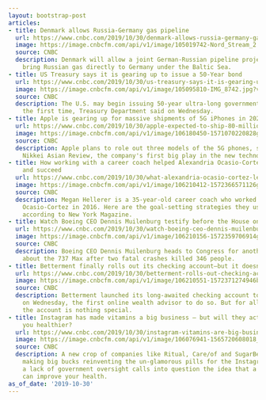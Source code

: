 ```yaml
---
layout: bootstrap-post
articles:
- title: Denmark allows Russia-Germany gas pipeline
  url: https://www.cnbc.com/2019/10/30/denmark-allows-russia-germany-gas-pipeline.html
  image: https://image.cnbcfm.com/api/v1/image/105019742-Nord_Stream_2.jpg?v=1572442447
  source: CNBC
  description: Denmark will allow a joint German-Russian pipeline project, which will
    bring Russian gas directly to Germany under the Baltic Sea.
- title: US Treasury says it is gearing up to issue a 50-Year bond
  url: https://www.cnbc.com/2019/10/30/us-treasury-says-it-is-gearing-up-to-issue-a-50-year-bond.html
  image: https://image.cnbcfm.com/api/v1/image/105095810-IMG_8742.jpg?v=1522260860
  source: CNBC
  description: The U.S. may begin issuing 50-year ultra-long government bonds for
    the first time, Treasury Department said on Wednesday.
- title: Apple is gearing up for massive shipments of 5G iPhones in 2020, Nikkei reports
  url: https://www.cnbc.com/2019/10/30/apple-expected-to-ship-80-million-5g-iphones-in-2020.html
  image: https://image.cnbcfm.com/api/v1/image/106180450-1571070220828gettyimages-1169966908.jpeg?v=1572439812
  source: CNBC
  description: Apple plans to role out three models of the 5G phones, sources told
    Nikkei Asian Review, the company's first big play in the new technology.
- title: How working with a career coach helped Alexandria Ocasio-Cortez set goals
    and succeed
  url: https://www.cnbc.com/2019/10/30/what-alexandria-ocasio-cortez-learned-from-her-career-coach.html
  image: https://image.cnbcfm.com/api/v1/image/106210412-1572366571126gettyimages-1177775817.jpeg?v=1572366610
  source: CNBC
  description: Megan Hellerer is a 35-year-old career coach who worked with Alexandria
    Ocasio-Cortez in 2016. Here are the goal-setting strategies they used together,
    according to New York Magazine.
- title: Watch Boeing CEO Dennis Muilenburg testify before the House on 737 Max crashes
  url: https://www.cnbc.com/2019/10/30/watch-boeing-ceo-dennis-muilenburg-testify-before-the-house-on-737-max-crashes.html
  image: https://image.cnbcfm.com/api/v1/image/106210156-1572359706914gettyimages-1178820388.jpeg?v=1572359851
  source: CNBC
  description: Boeing CEO Dennis Muilenburg heads to Congress for another hearing
    about the 737 Max after two fatal crashes killed 346 people.
- title: Betterment finally rolls out its checking account—but it doesn't pay interest
  url: https://www.cnbc.com/2019/10/30/betterment-rolls-out-checking-account-but-it-doesnt-pay-interest.html
  image: https://image.cnbcfm.com/api/v1/image/106210551-1572371274946bettermentcash.jpg?v=1572371377
  source: CNBC
  description: Betterment launched its long-awaited checking account to the public
    on Wednesday, the first online wealth advisor to do so. But for all the fanfare,
    the account is nothing special.
- title: Instagram has made vitamins a big business — but will they actually make
    you healthier?
  url: https://www.cnbc.com/2019/10/30/instagram-vitamins-are-big-business-will-they-make-you-healthier.html
  image: https://image.cnbcfm.com/api/v1/image/106076941-1565720608018_t20_vkqe16.jpg?v=1565720737
  source: CNBC
  description: A new crop of companies like Ritual, Care/of and SugarBearHair are
    making big bucks reinventing the un-glamorous pills for the Instagram era. But
    a lack of government oversight calls into question the idea that a single pill
    can improve your health.
as_of_date: '2019-10-30'
---
```


